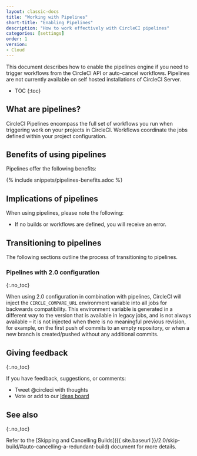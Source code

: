 ```yaml
---
layout: classic-docs
title: "Working with Pipelines"
short-title: "Enabling Pipelines"
description: "How to work effectively with CircleCI pipelines"
categories: [settings]
order: 1
version:
- Cloud
---
```


This document describes how to enable the pipelines engine if you need to trigger workflows from the CircleCI API or auto-cancel workflows. Pipelines are not currently available on self hosted installations of CircleCI Server.

* TOC
{:toc}

## What are pipelines?

CircleCI Pipelines encompass the full set of workflows you run when triggering work on your projects in CircleCI. Workflows coordinate the jobs defined within your project configuration.

## Benefits of using pipelines

Pipelines offer the following benefits:

{% include snippets/pipelines-benefits.adoc %}

## Implications of pipelines

When using pipelines, please note the following:

- If no builds or workflows are defined, you will receive an error.

## Transitioning to pipelines

The following sections outline the process of transitioning to pipelines.

### Pipelines with 2.0 configuration
{:.no_toc}

When using 2.0 configuration in combination with pipelines, CircleCI will inject the `CIRCLE_COMPARE_URL` environment variable into all jobs for backwards compatibility. This environment variable is generated in a different way to the version that is available in legacy jobs, and is not always available – it is not injected when there is no meaningful previous revision, for example, on the first push of commits to an empty repository, or when a new branch is created/pushed without any additional commits.

## Giving feedback
{:.no_toc}

If you have feedback, suggestions, or comments:

- Tweet @circleci with thoughts
- Vote or add to our [Ideas board](https://ideas.circleci.com/)

## See also
{:.no_toc}

Refer to the [Skipping and Cancelling Builds]({{ site.baseurl }}/2.0/skip-build/#auto-cancelling-a-redundant-build) document for more details.
